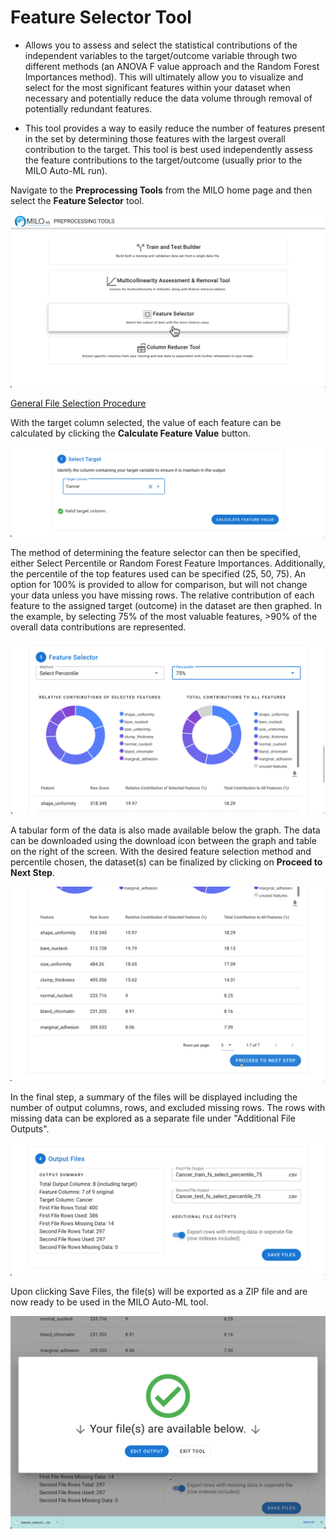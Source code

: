 # Feature Selector Tool

- Allows you to assess and select the statistical contributions of the independent variables to the target/outcome variable
through two different methods (an ANOVA F value approach and the Random Forest Importances method). This will ultimately
allow you to visualize and select for the most significant features within your dataset when necessary and potentially reduce
the data volume through removal of potentially redundant features.

- This tool provides a way to easily reduce the number of features present in the set by determining those features with the
largest overall contribution to the target. This tool is best used independently assess the feature contributions to the
target/outcome (usually prior to the MILO Auto-ML run).

Navigate to the **Preprocessing Tools** from the MILO home page and then select the **Feature Selector** tool.

![Feature Selector Tool](./images/feature_selector_01.png)

[General File Selection Procedure](./general.md)

With the target column selected, the value of each feature can be calculated by clicking the **Calculate Feature Value** button.

![Select Target](./images/feature_selector_07.png)

The method of determining the feature selector can then be specified, either Select Percentile or Random Forest Feature Importances.
Additionally, the percentile of the top features used can be specified (25, 50, 75). An option for 100% is provided to allow for
comparison, but will not change your data unless you have missing rows. The relative contribution of each feature to the assigned
target (outcome) in the dataset are then graphed. In the example, by selecting 75% of the most valuable features, >90% of the
overall data contributions are represented.

![Feature Selector](./images/feature_selector_08.png)

A tabular form of the data is also made available below the graph. The data can be downloaded using the download icon between
the graph and table on the right of the screen. With the desired feature selection method and percentile chosen, the dataset(s)
can be finalized by clicking on **Proceed to Next Step**.

![Tabular Form](./images/feature_selector_09.png)

In the final step, a summary of the files will be displayed including the number of output columns, rows, and excluded missing
rows. The rows with missing data can be explored as a separate file under "Additional File Outputs".

![Output Files](./images/feature_selector_10.png)

Upon clicking Save Files, the file(s) will be exported as a ZIP file and are now ready to be used in the MILO Auto-ML tool.

![Download Files](./images/feature_selector_11.png)
